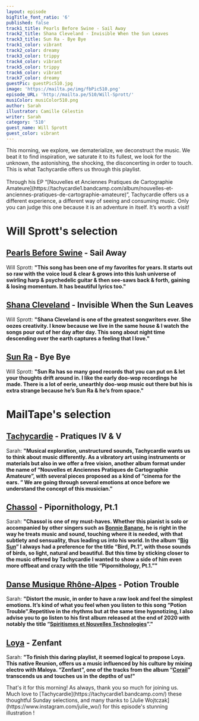 ```yaml
---
layout: episode
bigTitle_font_ratio: '6'
published: false
track1_title: Pearls Before Swine - Sail Away
track2_title: Shana Cleveland - Invisible When the Sun Leaves
track3_title: Sun Ra - Bye Bye
track1_color: vibrant
track2_color: dreamy
track3_color: trippy
track4_color: vibrant
track5_color: trippy
track6_color: vibrant
track7_color: dreamy
guestPic: guestPic510.jpg
image: 'https://mailta.pe/img/fbPic510.png'
episode_URL: 'http://mailta.pe/510/Will-Sprott/'
musiColor: musiColor510.png
author: Sarah
illustrator: Camille Célestin
writer: Sarah
category: '510'
guest_name: Will Sprott
guest_color: vibrant
---
```

<p id="introduction"> This morning, we explore, we dematerialize, we deconstruct the music. We beat it to find inspiration, we saturate it to its fullest, we look for the unknown, the astonishing, the shocking, the disconcerting in order to touch. This is what Tachycardie offers us through this playlist.
<br><br>
Through his EP “[Nouvelles et Anciennes Pratiques de Cartographie Amateure](https://tachycardie1.bandcamp.com/album/nouvelles-et-anciennes-pratiques-de-cartographie-amateure)”, Tachycardie offers us a different experience, a different way of seeing and consuming music. Only you can judge this one because it is an adventure in itself. It’s worth a visit!
</p>

# Will Sprott's selection

## [Pearls Before Swine](https://ablenoise.bandcamp.com/releases) - Sail Away
Will Sprott: **"**This song has been one of my favorites for years. It starts out so raw with the voice loud & clear & grows into this lush universe of swirling harp & psychedelic guitar & then see-saws back & forth, gaining & losing momentum. It has beautiful lyrics too.**"**

## [Shana Cleveland](https://www.marinarosenfeld.com/) - Invisible When the Sun Leaves
Will Sprott: **"**Shana Cleveland is one of the greatest songwriters ever. She oozes creativity. I know because we live in the same house & I watch the songs pour out of her day after day. This song about night time descending over the earth captures a feeling that I love.**"**

## [Sun Ra](https://omniatl.bandcamp.com/album/networker) - Bye Bye
Will Sprott: **"**Sun Ra has so many good records that you can put on & let your thoughts drift around in. I like the early doo-wop recordings he made. There is a lot of eerie, unearthly doo-wop music out there but his is extra strange because he’s Sun Ra & he’s from space.**"**

 
# MailTape's selection

## [Tachycardie](https://tachycardie1.bandcamp.com/) - Pratiques IV & V
Sarah: **"**Musical exploration, unstructured sounds, Tachycardie wants us to think about music differently. As a vibratory art using instruments or materials but also in we offer a free vision, another album format under the name of “Nouvelles et Anciennes Pratiques de Cartographie Amateure”, with several pieces proposed as a kind of “cinema for the ears. ” We are going through several emotions at once before we understand the concept of this musician.**"**

## [Chassol](https://chassol.bandcamp.com/) - Pipornithology, Pt.1
Sarah: **"**Chassol is one of my must-haves. Whether this pianist is solo or accompanied by other singers such as [Bonnie Banane](https://bonniebanane.bandcamp.com/), he is right in the way he treats music and sound, touching where it is needed, with that subtlety and sensuality, thus leading us into his world. In the album “[Big Sun](https://chassol.bandcamp.com/)” I always had a preference for the title “Bird, Pt.1”, with those sounds of birds, so light, natural and beautiful. But this time by sticking closer to the music offered by Tachycardie I wanted to show a side of him even more offbeat and crazy with the title “Pipornithology, Pt.1.”**"**

##  [Danse Musique Rhône-Alpes](https://dmra.bandcamp.com/) - Potion Trouble
Sarah: **"**Distort the music, in order to have a raw look and feel the simplest emotions. It’s kind of what you feel when you listen to this song “Potion Trouble”.Repetitive in the rhythms but at the same time hypnotizing, I also advise you to go listen to his first album released at the end of 2020 with notably the title “[Spiritismes et Nouvelles Technologies](https://dmra.bandcamp.com/track/spiritisme-et-nouvelles-technologies)”.**"**

## [Loya](https://loyamusic.bandcamp.com/) - Zenfant
Sarah: **"**To finish this daring playlist, it seemed logical to propose Loya. This native Reunion, offers us a music influenced by his culture by mixing electro with Maloya. “Zenfant”, one of the tracks from the album “[Corail](https://loyamusic.bandcamp.com/album/corail)” transcends us and touches us in the depths of us!**"**

<p id="outroduction">That's it for this morning! As always, thank you so much for joining us. Much love to [Tachycardie](https://tachycardie1.bandcamp.com/) these thoughtful Sunday selections, and many thanks to [Julie Wojtczak](https://www.instagram.com/julie_wo/) for this episode's stunning illustration !</p>
